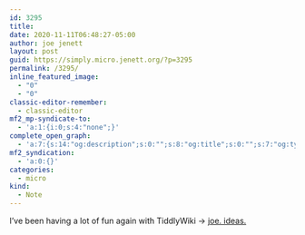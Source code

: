 ```yaml
---
id: 3295
title: 
date: 2020-11-11T06:48:27-05:00
author: joe jenett
layout: post
guid: https://simply.micro.jenett.org/?p=3295
permalink: /3295/
inline_featured_image:
  - "0"
  - "0"
classic-editor-remember:
  - classic-editor
mf2_mp-syndicate-to:
  - 'a:1:{i:0;s:4:"none";}'
complete_open_graph:
  - 'a:7:{s:14:"og:description";s:0:"";s:8:"og:title";s:0:"";s:7:"og:type";s:0:"";s:12:"twitter:card";s:7:"summary";s:15:"twitter:creator";s:0:"";s:19:"twitter:description";s:0:"";s:8:"og:image";s:0:"";}'
mf2_syndication:
  - 'a:0:{}'
categories:
  - micro
kind:
  - Note
---
```

I’ve been having a lot of fun again with TiddlyWiki &rarr; [joe. ideas.](https://joe.jenett.org/ "𝚒𝚍𝚎𝚊s.")